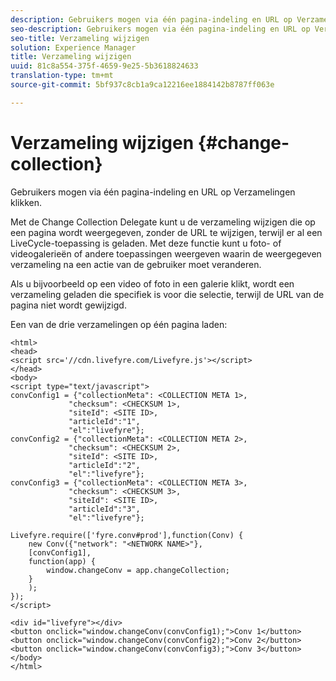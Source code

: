 ```yaml
---
description: Gebruikers mogen via één pagina-indeling en URL op Verzamelingen klikken.
seo-description: Gebruikers mogen via één pagina-indeling en URL op Verzamelingen klikken.
seo-title: Verzameling wijzigen
solution: Experience Manager
title: Verzameling wijzigen
uuid: 81c8a554-375f-4659-9e25-5b3618824633
translation-type: tm+mt
source-git-commit: 5bf937c8cb1a9ca12216ee1884142b8787ff063e

---
```



# Verzameling wijzigen {#change-collection}

Gebruikers mogen via één pagina-indeling en URL op Verzamelingen klikken.

Met de Change Collection Delegate kunt u de verzameling wijzigen die op een pagina wordt weergegeven, zonder de URL te wijzigen, terwijl er al een LiveCycle-toepassing is geladen. Met deze functie kunt u foto- of videogalerieën of andere toepassingen weergeven waarin de weergegeven verzameling na een actie van de gebruiker moet veranderen.

Als u bijvoorbeeld op een video of foto in een galerie klikt, wordt een verzameling geladen die specifiek is voor die selectie, terwijl de URL van de pagina niet wordt gewijzigd.

Een van de drie verzamelingen op één pagina [](../c-advanced-topics/t-display-comment-count.md#t_display_comment_count)laden:

```
<html> 
<head> 
<script src='//cdn.livefyre.com/Livefyre.js'></script> 
</head> 
<body> 
<script type="text/javascript"> 
convConfig1 = {"collectionMeta": <COLLECTION META 1>, 
             "checksum": <CHECKSUM 1>, 
             "siteId": <SITE ID>, 
             "articleId":"1", 
             "el":"livefyre"}; 
convConfig2 = {"collectionMeta": <COLLECTION META 2>, 
             "checksum": <CHECKSUM 2>, 
             "siteId": <SITE ID>, 
             "articleId":"2", 
             "el":"livefyre"}; 
convConfig3 = {"collectionMeta": <COLLECTION META 3>, 
             "checksum": <CHECKSUM 3>, 
             "siteId": <SITE ID>, 
             "articleId":"3", 
             "el":"livefyre"}; 
  
Livefyre.require(['fyre.conv#prod'],function(Conv) { 
    new Conv({"network": "<NETWORK NAME>"}, 
    [convConfig1], 
    function(app) {  
        window.changeConv = app.changeCollection; 
    } 
    ); 
}); 
</script> 
  
<div id="livefyre"></div> 
<button onclick="window.changeConv(convConfig1);">Conv 1</button> 
<button onclick="window.changeConv(convConfig2);">Conv 2</button> 
<button onclick="window.changeConv(convConfig3);">Conv 3</button> 
</body> 
</html>
```
